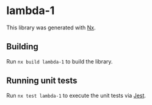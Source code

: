 # lambda-1

This library was generated with [Nx](https://nx.dev).

## Building

Run `nx build lambda-1` to build the library.

## Running unit tests

Run `nx test lambda-1` to execute the unit tests via [Jest](https://jestjs.io).
